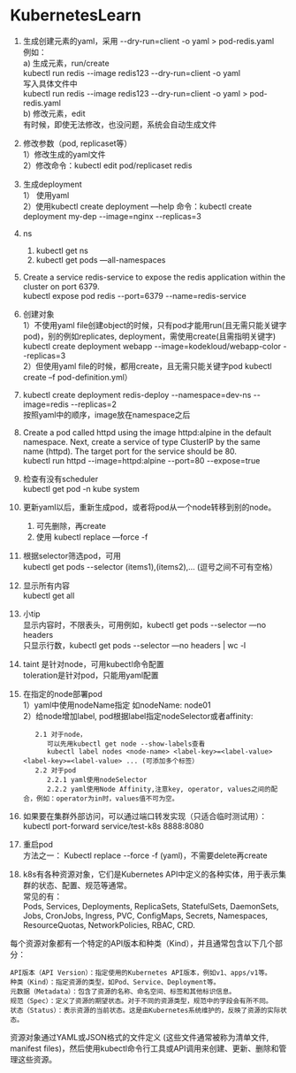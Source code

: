 # KubernetesLearn

1. 生成创建元素的yaml，采用 --dry-run=client -o yaml > pod-redis.yaml    
例如：  
a) 生成元素，run/create  
kubectl run redis --image redis123 --dry-run=client -o yaml   
写入具体文件中   
kubectl run redis --image redis123 --dry-run=client -o yaml > pod-redis.yaml   
b) 修改元素，edit  
有时候，即使无法修改，也没问题，系统会自动生成文件  

2. 修改参数（pod, replicaset等）   
1）修改生成的yaml文件    
2）修改命令：kubectl edit pod/replicaset redis  

3. 生成deployment   
1） 使用yaml   
2）使用kubectl create deployment —help 命令：kubectl create deployment my-dep --image=nginx --replicas=3   

4. ns
   1) kubectl get ns
   2) kubectl get pods —all-namespaces   

5. Create a service redis-service to expose the redis application within the cluster on port 6379.   
kubectl expose pod redis --port=6379 --name=redis-service   

6. 创建对象   
   1）不使用yaml file创建object的时候，只有pod才能用run(且无需只能关键字pod)，别的例如replicates, deployment，需使用create(且需指明关键字)   
   kubectl create deployment webapp --image=kodekloud/webapp-color --replicas=3   
   2）但使用yaml file的时候，都用create，且无需只能关键字pod
   kubectl create –f pod-definition.yml）  

7. kubectl create deployment redis-deploy --namespace=dev-ns  --image=redis --replicas=2   
按照yaml中的顺序，image放在namespace之后   

8. Create a pod called httpd using the image httpd:alpine in the default namespace. Next, create a service of type ClusterIP by the same name (httpd). The target port for the service should be 80.   
kubectl run httpd --image=httpd:alpine --port=80 --expose=true   

9. 检查有没有scheduler   
kubectl get pod -n kube system   

10. 更新yaml以后，重新生成pod，或者将pod从一个node转移到别的node。
    1) 可先删除，再create
    2) 使用 kubectl replace —force -f <yaml>   

11. 根据selector筛选pod，可用   
kubectl get pods --selector (items1),(items2),… (逗号之间不可有空格）   

12. 显示所有内容   
kubectl get all   

13. 小tip   
显示内容时，不限表头，可用例如，kubectl get pods --selector <items> —no headers   
只显示行数，kubectl get pods --selector <items> —no headers | wc -l   

14. taint 是针对node，可用kubectl命令配置   
    toleration是针对pod，只能用yaml配置   

16. 在指定的node部署pod   
    1）yaml中使用nodeName指定
       如nodeName: node01   
    2）给node增加label, pod根据label指定nodeSelector或者affinity:
    ```  
       2.1 对于node，
          可以先用kubectl get node --show-labels查看  
          kubectl label nodes <node-name> <label-key>=<label-value> <label-key>=<label-value> ... (可添加多个标签）
       2.2 对于pod
          2.2.1 yaml使用nodeSelector
          2.2.2 yaml使用Node Affinity,注意key, operator, values之间的配合，例如：operator为in时，values值不可为空。   
    ```
18. 如果要在集群外部访问，可以通过端口转发实现（只适合临时测试用）：   
   kubectl port-forward service/test-k8s 8888:8080

19. 重启pod  
    方法之一： Kubectl replace --force -f (yaml)，不需要delete再create

20. k8s有各种资源对象，它们是Kubernetes API中定义的各种实体，用于表示集群的状态、配置、规范等通常。  
常见的有：  
Pods, Services, Deployments, ReplicaSets, StatefulSets, DaemonSets, Jobs, CronJobs, Ingress, PVC, ConfigMaps, Secrets, Namespaces, ResourceQuotas, NetworkPolicies, RBAC, CRD.

每个资源对象都有一个特定的API版本和种类（Kind），并且通常包含以下几个部分：
```
API版本（API Version）：指定使用的Kubernetes API版本，例如v1、apps/v1等。
种类（Kind）：指定资源的类型，如Pod、Service、Deployment等。
元数据（Metadata）：包含了资源的名称、命名空间、标签和其他标识信息。
规范（Spec）：定义了资源的期望状态。对于不同的资源类型，规范中的字段会有所不同。
状态（Status）：表示资源的当前状态。这是由Kubernetes系统维护的，反映了资源的实际状态。
```
资源对象通过YAML或JSON格式的文件定义 (这些文件通常被称为清单文件, manifest files)，然后使用kubectl命令行工具或API调用来创建、更新、删除和管理这些资源。

